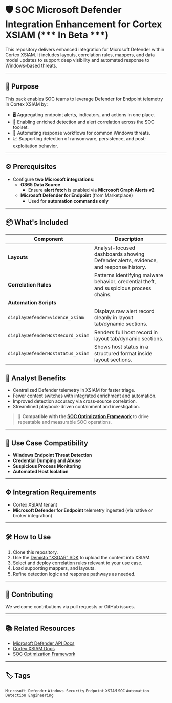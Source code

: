 # 🛡️ SOC Microsoft Defender Integration Enhancement for Cortex XSIAM (*** In Beta ***)

This repository delivers enhanced integration for Microsoft Defender within Cortex XSIAM. It includes layouts, correlation rules, mappers, and data model updates to support deep visibility and automated response to Windows-based threats.

---

## 🚀 Purpose

This pack enables SOC teams to leverage Defender for Endpoint telemetry in Cortex XSIAM by:

- 🖥️ Aggregating endpoint alerts, indicators, and actions in one place.
- 🧠 Enabling enriched detection and alert correlation across the SOC toolset.
- 🔄 Automating response workflows for common Windows threats.
- 📈 Supporting detection of ransomware, persistence, and post-exploitation behavior.

---

## ⚙️ Prerequisites

- Configure **two Microsoft integrations**:
  - **O365 Data Source**
    - Ensure **alert fetch** is enabled via **Microsoft Graph Alerts v2**
  - **Microsoft Defender for Endpoint** (from Marketplace)
    - Used for **automation commands only**
---

## 📦 What's Included

| Component        | Description                                                                 |
|------------------|-----------------------------------------------------------------------------|
| **Layouts**       | Analyst-focused dashboards showing Defender alerts, evidence, and response history. |
| **Correlation Rules** | Patterns identifying malware behavior, credential theft, and suspicious process chains. |
| **Automation Scripts** |  
| `displayDefenderEvidence_xsiam` | Displays raw alert record cleanly in layout tab/dynamic sections. |
| `displayDefenderHostRecord_xsiam` | Renders full host record in layout tab/dynamic sections. |
| `displayDefenderHostStatus_xsiam` | Shows host status in a structured format inside layout sections. |

## 🧠 Analyst Benefits

- Centralized Defender telemetry in XSIAM for faster triage.
- Fewer context switches with integrated enrichment and automation.
- Improved detection accuracy via cross-source correlation.
- Streamlined playbook-driven containment and investigation.

> 🔄 **Compatible with the [SOC Optimization Framework](https://github.com/Palo-Cortex/soc-optimization-framework)** to drive repeatable and measurable SOC operations.

---

## 🔗 Use Case Compatibility

- **Windows Endpoint Threat Detection**
- **Credential Dumping and Abuse**
- **Suspicious Process Monitoring**
- **Automated Host Isolation**

---

## ⚙️ Integration Requirements

- Cortex XSIAM tenant
- **Microsoft Defender for Endpoint** telemetry ingested (via native or broker integration)

---

## 🛠️ How to Use

1. Clone this repository.
2. Use the [Demisto “XSOAR” SDK](https://github.com/demisto/demisto-sdk) to upload the content into XSIAM.
3. Select and deploy correlation rules relevant to your use case.
4. Load supporting mappers, and layouts.
5. Refine detection logic and response pathways as needed.

---

## 🤝 Contributing

We welcome contributions via pull requests or GitHub issues.

---

## 📚 Related Resources

- [Microsoft Defender API Docs](https://learn.microsoft.com/en-us/microsoft-365/security/defender-endpoint/)
- [Cortex XSIAM Docs](https://docs.paloaltonetworks.com/cortex/cortex-xsiam)
- [SOC Optimization Framework](https://github.com/Palo-Cortex/soc-optimization-framework)

---

## 🏷️ Tags

`Microsoft Defender` `Windows Security` `Endpoint` `XSIAM` `SOC` `Automation` `Detection Engineering`
